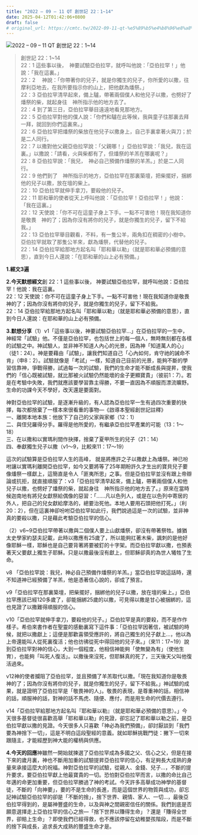 ```yaml
---
title: "2022 – 09 – 11 QT 創世記 22：1~14"
date: 2025-04-12T01:42:06+0800
draft: false
# original_url: https://cmtc.tw/2022-09-11-qt-%e5%89%b5%e4%b8%96%e8%a8%98-22%ef%bc%9a114
---
```


![2022 – 09 – 11 QT 創世記 22：1\~14](/images/qt.jpg  "2022 – 09 – 11 QT 創世記 22：1\~14")

> 創世記 22：1\~14  
> 22：1 這些事以後，　神要試驗亞伯拉罕，就呼叫他說：「亞伯拉罕！」他說：「我在這裏。」  
> 22：2 　神說：「你帶著你的兒子，就是你獨生的兒子，你所愛的以撒，往摩利亞地去，在我所要指示你的山上，把他獻為燔祭。」  
> 22：3 亞伯拉罕清早起來，備上驢，帶著兩個僕人和他兒子以撒，也劈好了燔祭的柴，就起身往　神所指示他的地方去了。  
> 22：4 到了第三日，亞伯拉罕舉目遠遠地看見那地方。  
> 22：5 亞伯拉罕對他的僕人說：「你們和驢在此等候，我與童子往那裏去拜一拜，就回到你們這裏來。」  
> 22：6 亞伯拉罕把燔祭的柴放在他兒子以撒身上，自己手裏拿著火與刀；於是二人同行。  
> 22：7 以撒對他父親亞伯拉罕說：「父親哪！」亞伯拉罕說：「我兒，我在這裏。」以撒說：「請看，火與柴都有了，但燔祭的羊羔在哪裏呢？」  
> 22：8 亞伯拉罕說：「我兒，　神必自己預備作燔祭的羊羔。」於是二人同行。  
> 22：9 他們到了　神所指示的地方，亞伯拉罕在那裏築壇，把柴擺好，捆綁他的兒子以撒，放在壇的柴上。  
> 22：10 亞伯拉罕就伸手拿刀，要殺他的兒子。  
> 22：11 耶和華的使者從天上呼叫他說：「亞伯拉罕！亞伯拉罕！」他說：「我在這裏。」  
> 22：12 天使說：「你不可在這童子身上下手。一點不可害他！現在我知道你是敬畏　神的了；因為你沒有將你的兒子，就是你獨生的兒子，留下不給我。」  
> 22：13 亞伯拉罕舉目觀看，不料，有一隻公羊，兩角扣在稠密的小樹中。亞伯拉罕就取了那隻公羊來，獻為燔祭，代替他的兒子。  
> 22：14 亞伯拉罕給那地方起名叫「耶和華以勒」（就是耶和華必預備的意思），直到今日人還說：「在耶和華的山上必有預備。」

**1.經文3遍**

**2.今天默想經文**創 22：1 這些事以後， 神要試驗亞伯拉罕，就呼叫他說：亞伯拉罕！他說：我在這裏。  
22：12 天使說：你不可在這童子身上下手。一點不可害他！現在我知道你是敬畏　神的了；因為你沒有將你的兒子，就是你獨生的兒子，留下不給我。  
22：14 亞伯拉罕給那地方起名叫「耶和華以勒」（就是耶和華必預備的意思），直到今日人還說：在耶和華的山上必有預備。

**3.默想分享**（1）v1「這些事以後，神要試驗亞伯拉罕…」在亞伯拉罕的一生中，神經常「試驗」他。不僅是亞伯拉罕，也包括世上的每一個人，無時無刻都在各樣的試驗之中。神試驗人，並非神不知道人內心的光景，因為神「知道萬人的心」（徒1：24）。神是要藉由「試驗」，讓我們知道自己「心內如何，肯守祂的誡命不肯」（申8：2）。試驗就像是「考試」一樣，知道自己目前的光景，能夠不斷的學習信靠神，爭戰得勝，試過每一次的試驗，我們的生命才能不斷成長與提昇，使我們的「信心既被試驗，就比那被火試驗仍然能壞的金子更顯寶貴」（彼前1：7）。若是在考驗中失敗，我們就應該要學習靠主得勝，不要一直因為不順服而漂流曠野。生命的功課今天不學好，改天還是要面對。

神對亞伯拉罕的試驗，是逐漸升級的，有人認為亞伯拉罕一生有過四次重要的抉擇，每次都捨棄了一樣本來很看重的事物—《啟導本聖經創世記註釋》  
一、離開本地本族：他放下了自己的父家與家鄉（12：1）  
二、與侄兒羅得分手。羅得是他所愛的，有繼承亞伯拉罕產業的可能（13：1～18）  
三、在以撒和以實瑪利間作抉擇，捨棄了夏甲所生的兒子（21：14）  
四、奉獻獨生兒子以撒（v1～9，比較來11：17～19）

這次的試驗算是亞伯拉罕人生的高峰， 就是將應許之子以撒獻上為燔祭。神已吩咐讓以實瑪利離開亞伯拉罕，如今又要將等了25年期盼許久才生出的寶貝兒子要像燔祭一樣獻上，這簡直是令人「匪夷所思」之事。但是亞伯拉罕並沒有跟上帝辯論或抗拒，就直接順服了：v3「亞伯拉罕清早起來，備上驢，帶著兩個僕人和他兒子以撒，也劈好了燔祭的柴，就起身往　神所指示他的地方去了。」原來在當時候迦南地有將兒女獻祭給偶像的惡習：「……凡以色列人，或是在以色列中寄居的外人，把自己的兒女獻給摩洛的，總要治死他。本地人要用石頭把他打死。」（利20：2），但在這裏神卻吩咐亞伯拉罕如此行，我們說過這是一次的試驗，並非神真的要殺以撒，只是藉此考驗亞伯拉罕的信心。

（2）v6\~9亞伯拉罕帶著以撒與二個僕人要上山獻燔祭，卻沒有帶著祭牲。據猶太史學家約瑟夫記載，此時以撒應有25歲了，所以能夠扛著木柴，諷刺的是他好像耶穌一樣，耶穌也是自己要背著將要被釘的十字架。而亞伯拉罕獻以撒，也預表著天父要獻上獨生子耶穌。只是以撒最後沒有獻上，但耶穌卻真的為世人犧牲了生命。

v8 「亞伯拉罕說：我兒，神必自己預備作燔祭的羊羔。」當亞伯拉罕說這話時，還不知道神已經預備了羊羔，他是憑著信心說的，卻成了預言。

v9「亞伯拉罕在那裏築壇，把柴擺好，捆綁他的兒子以撒，放在壇的柴上。」亞伯拉罕應該已經120多歲了，卻能捆綁25歲的以撒，可見得以撒是甘心被捆綁的，這也見證了以撒難得順服的信心。

v10「亞伯拉罕就伸手拿刀，要殺他的兒子。」亞伯拉罕是真的要殺，而不是作作樣子。希伯來書作者在聖靈的感動裏寫下這件事：「亞伯拉罕因著信，被試驗的時候，就把以撒獻上；這便是那歡喜領受應許的，將自己獨生的兒子獻上…，他以為上帝還能叫人從死裏復活；他也彷彿從死中得回他的兒子來。」（來11：17\~19）說到亞伯拉罕對神的信心，大到一個程度，他相信神能夠「使無變為有」（使他生育），也能夠「叫死人復活」。以撒後來沒死，但耶穌真的死了，三天後天父叫他復活過來。

v12神的使者攔阻了亞伯拉罕，並且預備了羊羔取代以撒。「現在我知道你是敬畏　神的了；因為你沒有將你的兒子，就是你獨生的兒子，留下不給我。」神試驗的成果，就是證明了亞伯拉罕是「敬畏神的人」。敬畏的表現，是尊重神的話，相信神的話，順服神的話，對神的話不馬虎、隨便、應付，而是用生命的代價去遵行。

v14「亞伯拉罕給那地方起名叫『耶和華以勒』（就是耶和華必預備的意思）。」今天很多基督徒很喜歡高舉「耶和華以勒」的見證，卻忘記了耶和華以勒之前，是亞伯拉罕獻以撒的見證。今天很多人只喜歡「神必為我們預備」，卻討厭談到「我們要為神捨下一切」，這是不明白這段聖經的意義。就如耶穌挑戰門徒：撇下一切來跟隨主，才能經歷到神大能的權柄與供應。

**4.今天的回應**神雖然一開始就揀選了亞伯拉罕成為多國之父、信心之父，但是在接下來的歲月裏，神也不斷用加重的試驗提昇亞伯拉罕的信心，有足夠長大成熟的身量來承接這麼大的祝福。神對亞伯拉罕的試驗，從親人、金錢、兒子…，不斷的提升要求，要亞伯拉罕獻上他最寶貴的一切。恐怕對亞伯拉罕而言，以撒的命比自己年邁的命更加重要，但亞伯拉罕勝過了神的考試。今天許多高舉成功神學的基督徒，不斷的「向神要」，要的不是生命的長進，而是這個世界的物質與成功，卻忘記神試驗亞伯拉罕的卻是「不斷的捨」，捨下世界、親情、家人、一切…，最後亞伯拉罕得到的，是屬神豐盛的生命，以及與神之間親密信任的關係。我們到底是否願意選擇走上亞伯拉罕的信心之旅—「捨下世界以賺得生命」？還是「賺得全世界，卻賠上生命」？即使我們已經得救，也不應該停留在幼稚嬰孩階段，而是不斷的捨下與成長，追求長大成熟的豐盛生命才是。
